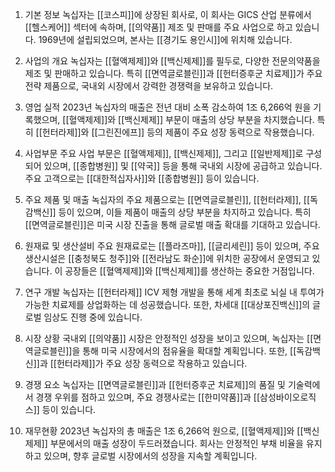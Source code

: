 1. 기본 정보
녹십자는 [[코스피]]에 상장된 회사로, 이 회사는 GICS 산업 분류에서 [[헬스케어]] 섹터에 속하며, [[의약품]] 제조 및 판매를 주요 사업으로 하고 있습니다. 1969년에 설립되었으며, 본사는 [[경기도 용인시]]에 위치해 있습니다.

2. 사업의 개요
녹십자는 [[혈액제제]]와 [[백신제제]]를 필두로, 다양한 전문의약품을 제조 및 판매하고 있습니다. 특히 [[면역글로블린]]과 [[헌터증후군 치료제]]가 주요 전략 제품으로, 국내외 시장에서 강력한 경쟁력을 보유하고 있습니다.

3. 영업 실적
2023년 녹십자의 매출은 전년 대비 소폭 감소하여 1조 6,266억 원을 기록했으며, [[혈액제제]]와 [[백신제제]] 부문이 매출의 상당 부분을 차지했습니다. 특히 [[헌터라제]]와 [[그린진에프]] 등의 제품이 주요 성장 동력으로 작용했습니다.

4. 사업부문
주요 사업 부문은 [[혈액제제]], [[백신제제]], 그리고 [[일반제제]]로 구성되어 있으며, [[종합병원]] 및 [[약국]] 등을 통해 국내외 시장에 공급하고 있습니다. 주요 고객으로는 [[대한적십자사]]와 [[종합병원]] 등이 있습니다.

5. 주요 제품 및 매출
녹십자의 주요 제품으로는 [[면역글로블린]], [[헌터라제]], [[독감백신]] 등이 있으며, 이들 제품이 매출의 상당 부분을 차지하고 있습니다. 특히 [[면역글로블린]]은 미국 시장 진출을 통해 글로벌 매출 확대를 기대하고 있습니다.

6. 원재료 및 생산설비
주요 원재료로는 [[플라즈마]], [[글리세린]] 등이 있으며, 주요 생산시설은 [[충청북도 청주]]와 [[전라남도 화순]]에 위치한 공장에서 운영되고 있습니다. 이 공장들은 [[혈액제제]]와 [[백신제제]]를 생산하는 중요한 거점입니다.

7. 연구 개발
녹십자는 [[헌터라제]] ICV 제형 개발을 통해 세계 최초로 뇌실 내 투여가 가능한 치료제를 상업화하는 데 성공했습니다. 또한, 차세대 [[대상포진백신]]의 글로벌 임상도 진행 중에 있습니다.

8. 시장 상황
국내외 [[의약품]] 시장은 안정적인 성장을 보이고 있으며, 녹십자는 [[면역글로블린]]을 통해 미국 시장에서의 점유율을 확대할 계획입니다. 또한, [[독감백신]]과 [[헌터라제]]가 주요 성장 동력으로 작용하고 있습니다.

9. 경쟁 요소
녹십자는 [[면역글로블린]]과 [[헌터증후군 치료제]]의 품질 및 기술력에서 경쟁 우위를 점하고 있으며, 주요 경쟁사로는 [[한미약품]]과 [[삼성바이오로직스]] 등이 있습니다.

10. 재무현황
2023년 녹십자의 총 매출은 1조 6,266억 원으로, [[혈액제제]]와 [[백신제제]] 부문에서의 매출 성장이 두드러졌습니다. 회사는 안정적인 부채 비율을 유지하고 있으며, 향후 글로벌 시장에서의 성장을 지속할 계획입니다.
